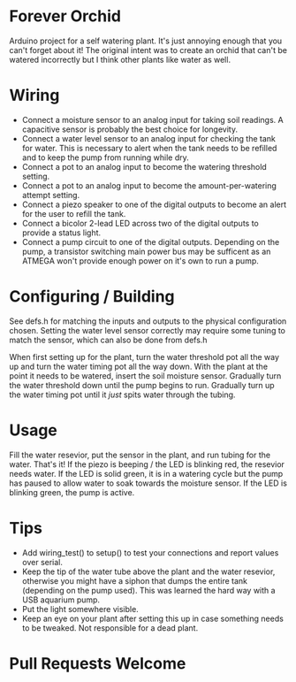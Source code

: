 # Forever Orchid
Arduino project for a self watering plant. It's just annoying enough that you can't forget about it! The original intent was to create an orchid that can't be watered incorrectly but I think other plants like water as well.

# Wiring
* Connect a moisture sensor to an analog input for taking soil readings. A capacitive sensor is probably the best choice for longevity.
* Connect a water level sensor to an analog input for checking the tank for water. This is necessary to alert when the tank needs to be refilled and to keep the pump from running while dry.
* Connect a pot to an analog input to become the watering threshold setting.
* Connect a pot to an analog input to become the amount-per-watering attempt setting.
* Connect a piezo speaker to one of the digital outputs to become an alert for the user to refill the tank.
* Connect a bicolor 2-lead LED across two of the digital outputs to provide a status light.
* Connect a pump circuit to one of the digital outputs. Depending on the pump, a transistor switching main power bus may be sufficent as an ATMEGA won't provide enough power on it's own to run a pump.

# Configuring / Building
See defs.h for matching the inputs and outputs to the physical configuration chosen. Setting the water level sensor correctly may require some tuning to match the sensor, which can also be done from defs.h

When first setting up for the plant, turn the water threshold pot all the way up and turn the water timing pot all the way down. With the plant at the point it needs to be watered, insert the soil moisture sensor. Gradually turn the water threshold down until the pump begins to run. Gradually turn up the water timing pot until it *just* spits water through the tubing.

# Usage
Fill the water resevior, put the sensor in the plant, and run tubing for the water. That's it!
If the piezo is beeping / the LED is blinking red, the resevior needs water.
If the LED is solid green, it is in a watering cycle but the pump has paused to allow water to soak towards the moisture sensor.
If the LED is blinking green, the pump is active.

# Tips
* Add wiring_test() to setup() to test your connections and report values over serial.
* Keep the tip of the water tube above the plant and the water resevior, otherwise you might have a siphon that dumps the entire tank (depending on the pump used). This was learned the hard way with a USB aquarium pump.
* Put the light somewhere visible.
* Keep an eye on your plant after setting this up in case something needs to be tweaked. Not responsible for a dead plant.

# Pull Requests Welcome
